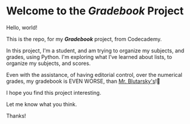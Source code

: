 # Welcome to the ***Gradebook*** Project

Hello, world!

This is the repo, for my ***Gradebook*** project, from Codecademy.

In this project, I'm a student, and am trying to organize my subjects, and grades, using Python. I'm exploring what I’ve learned about lists, to organize my subjects, and scores.

Even with the assistance, of having editorial control, over the numerical grades, my gradebook is EVEN WORSE, than [Mr. Blutarsky's](https://youtu.be/UKMuVFz3MOQ?si=f2ZTju5TgB5Avlw3&t=64)!🤣

I hope you find this project interesting.

Let me know what you think.

Thanks!
